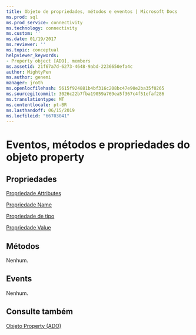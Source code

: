 ```yaml
---
title: Objeto de propriedades, métodos e eventos | Microsoft Docs
ms.prod: sql
ms.prod_service: connectivity
ms.technology: connectivity
ms.custom: ''
ms.date: 01/19/2017
ms.reviewer: ''
ms.topic: conceptual
helpviewer_keywords:
- Property object [ADO], members
ms.assetid: 21f67a7d-6273-4648-9abd-2236650efa4c
author: MightyPen
ms.author: genemi
manager: jroth
ms.openlocfilehash: 5615f924881b4bf316c208bc47e90e2ba35f0265
ms.sourcegitcommit: 3026c22b7fba19059a769ea5f367c4f51efaf286
ms.translationtype: MT
ms.contentlocale: pt-BR
ms.lasthandoff: 06/15/2019
ms.locfileid: "66703041"
---
```

# <a name="property-object-properties-methods-and-events"></a>Eventos, métodos e propriedades do objeto property
## <a name="properties"></a>Propriedades  
 [Propriedade Attributes](../../../ado/reference/ado-api/attributes-property-ado.md)  
  
 [Propriedade Name](../../../ado/reference/ado-api/name-property-ado.md)  
  
 [Propriedade de tipo](../../../ado/reference/ado-api/type-property-ado.md)  
  
 [Propriedade Value](../../../ado/reference/ado-api/value-property-ado.md)  
  
## <a name="methods"></a>Métodos  
 Nenhum.  
  
## <a name="events"></a>Events  
 Nenhum.  
  
## <a name="see-also"></a>Consulte também  
 [Objeto Property (ADO)](../../../ado/reference/ado-api/property-object-ado.md)
